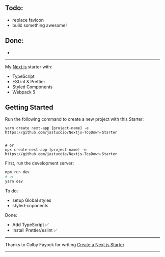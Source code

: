## Todo:

- replace favicon
- build something awesome!

## Done:

-

---

My [Next.js](https://nextjs.org/) starter with:

- TypeScript
- ESLint & Prettier
- Styled Components
- Webpack 5

## Getting Started

Run the following command to create a new project with this Starter:

```
yarn create next-app [project-name] -e https://github.com/jastuccio/Nextjs-TopDown-Starter


# or
npx create-next-app [project-name] -e https://github.com/jastuccio/Nextjs-TopDown-Starter
```

First, run the development server:

```bash
npm run dev
# or
yarn dev
```

To do:

- setup Global styles
- styled-coponents

Done:

- Add TypeScript ✅
- Install Prettier/eslint ✅

---

Thanks to Colby Fayock for writing [Create a Next.js Starter](https://www.freecodecamp.org/news/how-to-create-a-nextjs-starter-to-easily-bootstrap-a-new-react-app/)

---
